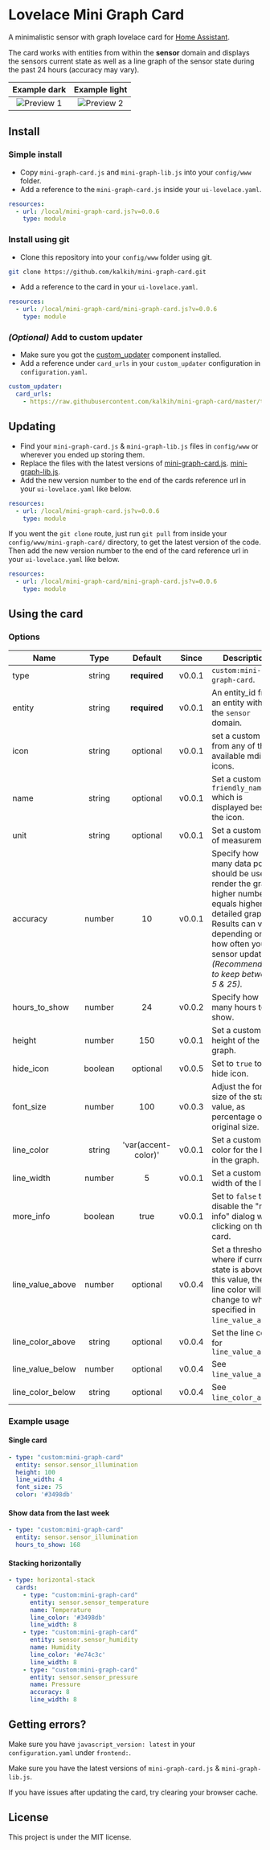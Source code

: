 # Lovelace Mini Graph Card
A minimalistic sensor with graph lovelace card for [Home Assistant](https://github.com/home-assistant/home-assistant).

The card works with entities from within the **sensor** domain and displays the sensors current state as well as a line graph of the sensor state during the past 24 hours (accuracy may vary).

| Example dark | Example light |
|:----:|:----:|
| <img src="https://user-images.githubusercontent.com/457678/46361353-abbfaa80-c66d-11e8-9599-70c4d0a155ae.png" alt="Preview 1" > | <img src="https://user-images.githubusercontent.com/457678/46361355-ac584100-c66d-11e8-8bdd-34b1bfbcaa16.png" alt="Preview 2" > |

## Install

### Simple install

- Copy `mini-graph-card.js` and `mini-graph-lib.js` into your `config/www` folder.
- Add a reference to the `mini-graph-card.js` inside your `ui-lovelace.yaml`.

```yaml
resources:
  - url: /local/mini-graph-card.js?v=0.0.6
    type: module
```

### Install using git

- Clone this repository into your `config/www` folder using git.

```bash
git clone https://github.com/kalkih/mini-graph-card.git
```

- Add a reference to the card in your `ui-lovelace.yaml`.

```yaml
resources:
  - url: /local/mini-graph-card/mini-graph-card.js?v=0.0.6
    type: module
```

### *(Optional)* Add to custom updater

- Make sure you got the [custom_updater](https://github.com/custom-components/custom_updater) component installed.
- Add a reference under `card_urls` in your `custom_updater` configuration in `configuration.yaml`.

```yaml
custom_updater:
  card_urls:
    - https://raw.githubusercontent.com/kalkih/mini-graph-card/master/tracker.json
```

## Updating

- Find your `mini-graph-card.js` & `mini-graph-lib.js` files in `config/www` or wherever you ended up storing them.
- Replace the files with the latest versions of [mini-graph-card.js](mini-graph-card.js). [mini-graph-lib.js](mini-graph-lib.js).
- Add the new version number to the end of the cards reference url in your `ui-lovelace.yaml` like below.

```yaml
resources:
  - url: /local/mini-graph-card.js?v=0.0.6
    type: module
```

If you went the `git clone` route, just run `git pull` from inside your `config/www/mini-graph-card/` directory, to get the latest version of the code. Then add the new version number to the end of the card reference url in your `ui-lovelace.yaml` like below.

```yaml
resources:
  - url: /local/mini-graph-card/mini-graph-card.js?v=0.0.6
    type: module
```

## Using the card

### Options

| Name | Type | Default | Since | Description |
|------|:----:|:-------:|:-----:|-------------|
| type | string | **required** | v0.0.1 | `custom:mini-graph-card`.
| entity | string | **required** | v0.0.1 | An entity_id from an entity within the `sensor` domain.
| icon | string | optional | v0.0.1 | set a custom icon from any of the available mdi icons.
| name | string | optional | v0.0.1 | Set a custom `friendly_name` which is displayed beside the icon.
| unit | string | optional | v0.0.1 | Set a custom unit of measurement.
| accuracy | number | 10 | v0.0.1 | Specify how many data points should be used to render the graph, higher number equals higher detailed graph. Results can vary depending on how often your sensor updates. *(Recommended to keep between 5 & 25).*
| hours_to_show | number | 24 | v0.0.2 | Specify how many hours to show.
| height | number | 150 | v0.0.1 | Set a custom height of the line graph.
| hide_icon | boolean | optional | v0.0.5 | Set to `true` to hide icon.
| font_size | number | 100 | v0.0.3 | Adjust the font size of the state value, as percentage of the original size.
| line_color | string | 'var(accent-color)' | v0.0.1 | Set a custom color for the line in the graph.
| line_width | number | 5 | v0.0.1 | Set a custom width of the line.
| more_info | boolean | true | v0.0.1 | Set to `false` to disable the "more info" dialog when clicking on the card.
| line_value_above | number | optional | v0.0.4 | Set a threshold where if current state is above this value, the line color will change to what's specified in `line_value_above`.
| line_color_above | string | optional | v0.0.4 | Set the line color for `line_value_above`
| line_value_below | number | optional | v0.0.4 | See `line_value_above`.
| line_color_below | string | optional | v0.0.4 | See `line_color_above`.


### Example usage

#### Single card
```yaml
- type: "custom:mini-graph-card"
  entity: sensor.sensor_illumination
  height: 100
  line_width: 4
  font_size: 75
  color: '#3498db'
```

#### Show data from the last week
```yaml
- type: "custom:mini-graph-card"
  entity: sensor.sensor_illumination
  hours_to_show: 168
```

#### Stacking horizontally

```yaml
- type: horizontal-stack
  cards:
    - type: "custom:mini-graph-card"
      entity: sensor.sensor_temperature
      name: Temperature
      line_color: '#3498db'
      line_width: 8
    - type: "custom:mini-graph-card"
      entity: sensor.sensor_humidity
      name: Humidity
      line_color: '#e74c3c'
      line_width: 8
    - type: "custom:mini-graph-card"
      entity: sensor.sensor_pressure
      name: Pressure
      accuracy: 8
      line_width: 8
```

## Getting errors?
Make sure you have `javascript_version: latest` in your `configuration.yaml` under `frontend:`.

Make sure you have the latest versions of `mini-graph-card.js` & `mini-graph-lib.js`.

If you have issues after updating the card, try clearing your browser cache.

## License
This project is under the MIT license.
